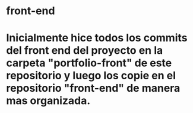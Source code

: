# front-end
# Inicialmente hice todos los commits del front end del proyecto en la carpeta "portfolio-front" de este repositorio y luego los copie en el repositorio "front-end" de manera mas organizada. 
